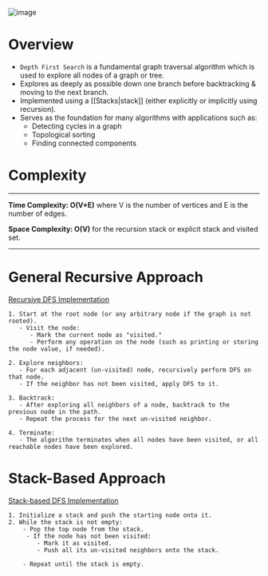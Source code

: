 ![image](https://github.com/user-attachments/assets/060e1ca7-32e0-4fa0-96e6-a62625b76d32)

# Overview
* `Depth First Search` is a fundamental graph traversal algorithm which is used to explore all nodes of a graph or tree.
* Explores as deeply as possible down one branch before backtracking & moving to the next branch.
* Implemented using a [[Stacks|stack]] (either explicitly or implicitly using recursion).
* Serves as the foundation for many algorithms with applications such as:
   * Detecting cycles in a graph
   * Topological sorting
   * Finding connected components

# Complexity
***
**Time Complexity: O(V+E)** where V is the number of vertices and E is the number of edges.

**Space Complexity: O(V)** for the recursion stack or explicit stack and visited set.
***

# General Recursive Approach
[Recursive DFS Implementation]()
```
1. Start at the root node (or any arbitrary node if the graph is not rooted).
   - Visit the node:
      - Mark the current node as "visited."
      - Perform any operation on the node (such as printing or storing the node value, if needed).

2. Explore neighbors:
   - For each adjacent (un-visited) node, recursively perform DFS on that node.
   - If the neighbor has not been visited, apply DFS to it.

3. Backtrack:
   - After exploring all neighbors of a node, backtrack to the previous node in the path.
   - Repeat the process for the next un-visited neighbor.

4. Terminate:
   - The algorithm terminates when all nodes have been visited, or all reachable nodes have been explored.
```



# Stack-Based Approach
[Stack-based DFS Implementation]()
```
1. Initialize a stack and push the starting node onto it.
2. While the stack is not empty:
    - Pop the top node from the stack.
     - If the node has not been visited:
        - Mark it as visited.
        - Push all its un-visited neighbors onto the stack.

    - Repeat until the stack is empty.
```